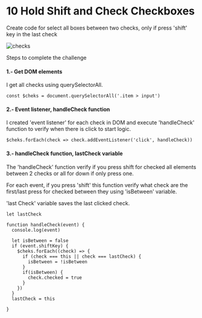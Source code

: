 # 10 Hold Shift and Check Checkboxes

Create code for select all boxes between two checks, only if press 'shift' key in the last check


![checks](https://user-images.githubusercontent.com/75919670/127680808-f5c8368c-3864-4353-96f7-4071c0279ed5.png)



Steps to complete the challenge


#### 1.- Get DOM elements

I get all checks using querySelectorAll.

    const $cheks = document.querySelectorAll('.item > input')


#### 2.- Event listener, handleCheck function

I created 'event listener' for each check in DOM and execute 'handleCheck' function to verify when there is click to start logic.


	$cheks.forEach(check => check.addEventListener('click', handleCheck))


#### 3.- handleCheck function, lastCheck variable

The 'handleCheck' function verify if you press shift for checked all elements between 2 checks or all for down if only press one.

For each event, if you press 'shift' this function verify what check are the first/last press for checked between they using 'isBetween' variable.

'last Check' variable saves the last clicked check.

    let lastCheck

    function handleCheck(event) {
      console.log(event)
    
      let isBetween = false
      if (event.shiftKey) {
        $cheks.forEach((check) => {
          if (check === this || check === lastCheck) {
            isBetween = !isBetween
          }
          if(isBetween) {
            check.checked = true
          }
        })
      }
      lastCheck = this
    
    }
